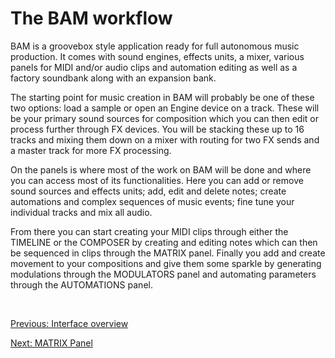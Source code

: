 # The BAM workflow
BAM is a groovebox style application ready for full autonomous music production. It comes with sound engines, effects units, a mixer, various panels for MIDI and/or audio clips and automation editing as well as a factory soundbank along with an expansion bank.

The starting point for music creation in BAM will probably be one of these two options: load a sample or open an Engine device on a track. These will be your primary sound sources for composition which you can then edit or process further through FX devices. You will be stacking these up to 16 tracks and mixing them down on a mixer with routing for two FX sends and a master track for more FX processing.

On the panels is where most of the work on BAM will be done and where you can access most of its functionalities. Here you can add or remove sound sources and effects units; add, edit and delete notes; create automations and complex sequences of music events; fine tune your individual tracks and mix all audio.

From there you can start creating your MIDI clips through either the TIMELINE or the COMPOSER by creating and editing notes which can then be sequenced in clips through the MATRIX panel. Finally you add and create movement to your compositions and give them some sparkle by generating modulations through the MODULATORS panel and automating parameters through the AUTOMATIONS panel.

<br>

[Previous: Interface overview](interface)

[Next: MATRIX Panel](matrix)
